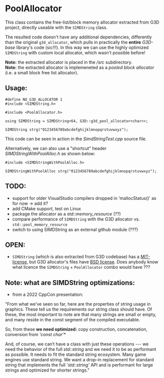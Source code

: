 
PoolAllocator
=========================================================================================================

This class contains the free-list/block memory allocator extracted from G3D project, directly useable with the `SIMDString` class. 

The resulted code doesn't have any additional dependencies, differently than the original `g3d_allocator`, which pulls in practically the **entire** *G3D-base* library's code (sic!!!). In this way we can use the highly optimized `SIMDString` with custom local allocator, which wasn't possible before!

**Note:** the extracted allocator is placed in the */src* subdirectory.<br>
**Note:** the extracted allocator is implemeneted as a *pooled block allocator* (i.e. a small block free list allocator).

## Usage:

    #define NO_G3D_ALLOCATOR 1 
    #include <SIMDString.h>
    
    #include <PoolAllocator.h>

    using SIMDString = SIMDString<64, G3D::g3d_pool_allocator<char>>;

    SIMDString strg("0123456789abcdefghijklmnopqrstuvwxyz");

This code can be seen in action in the *SimdStringTest.cpp* source file. 

Alternatively, we can also use a "shortcut" header *SIMDStringWithPoolAlloc.h* as shown below:
    
    #include <SIMDStringWithPoolAlloc.h>
    
    SIMDStringWithPoolAlloc strg("0123456789abcdefghijklmnopqrstuvwxyz");

## TODO:
 - support for older VisualStudio compilers dropped in 'mallocStatus()' as for now -> add it?
 - add CMake support, test on Linux
 - package the allocator as a *std::memory_resource* (??)
 - compare performance of `SIMDString` with the G3D allocator vs. `std::pool_memory_resource`
 - switch to using SIMDString as an external github module (???)

## OPEN:
  - `SIMDString` (which is also extracted from G3D codebase) has a [MIT-license](https://opensource.org/licenses/MIT), but G3D allocator's files have 
    [BSD license](https://opensource.org/licenses/BSD). Does anybody know what licence the `SIMDString` + `PoolAllocator` combo would have ???


## Note: what are SIMDString optimizations: 

- from a 2022 CppCon presentation:

"From what we’ve seen so far, here are the properties of string usage in graphics. These tell us the requirements our string class should have. Of these, the most important to note are that many strings are small or empty, and many reside in the const segment of the compiled executable.

So, from these **we need optimized:** copy construction, concatenation, conversion from *'const char*'*

And, of course, we can’t have a class with just these operations --- we need the behavior of the full *std::string* and we need it to be as performant as possible. It needs to fit the standard string ecosystem. Many game engines use standard string. We want a drop-in replacement for standard string that implements the full *'std::string'* API and is performant for large strings and optimized for shorter strings."

